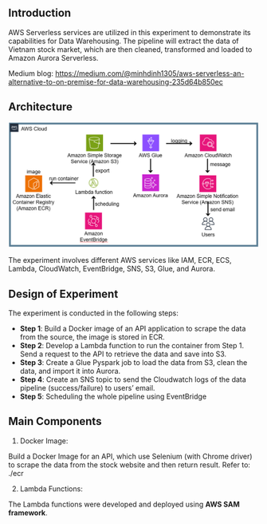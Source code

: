 <h2>Introduction</h2>
AWS Serverless services are utilized in this experiment to demonstrate its capabilities for Data Warehousing. The pipeline will extract the data of Vietnam stock market, which are then cleaned, transformed and loaded to Amazon Aurora Serverless.

Medium blog: https://medium.com/@minhdinh1305/aws-serverless-an-alternative-to-on-premise-for-data-warehousing-235d64b850ec

<h2>Architecture</h2>

![](./pic/architecture.png)

The experiment involves different AWS services like IAM, ECR, ECS, Lambda, CloudWatch, EventBridge, SNS, S3, Glue, and Aurora.

<h2>Design of Experiment</h2>

 The experiment is conducted in the following steps:
- **Step 1**: Build a Docker image of an API application to scrape the data from the source, the image is stored in ECR. 
- **Step 2**: Develop a Lambda function to run the container from Step 1. Send a request to the API to retrieve the data and save into S3. 
- **Step 3**: Create a Glue Pyspark job to load the data from S3, clean the data, and import it into Aurora. 
- **Step 4**: Create an SNS topic to send the Cloudwatch logs of the data pipeline (success/failure) to users’ email. 
- **Step 5**: Scheduling the whole pipeline using EventBridge

<h2>Main Components</h2>

1. Docker Image:

Build a Docker Image for an API, which use Selenium (with Chrome driver) to scrape the data from the stock website and then return result.
Refer to: ./ecr

2. Lambda Functions:

The Lambda functions were developed and deployed using **AWS SAM framework**.



